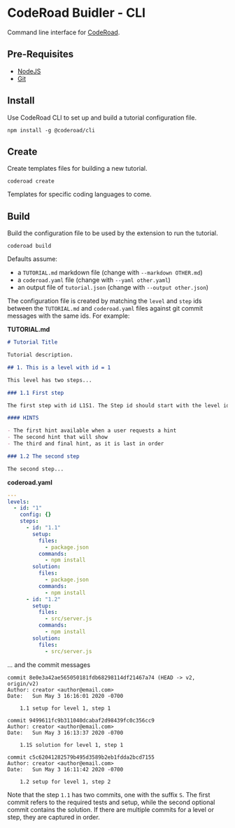 # CodeRoad Buidler - CLI

Command line interface for [CodeRoad](https://marketplace.visualstudio.com/items?itemName=CodeRoad.coderoad).

## Pre-Requisites

- [NodeJS](https://nodejs.org/)
- [Git](https://git-scm.com/downloads)

## Install

Use CodeRoad CLI to set up and build a tutorial configuration file.

```shell
npm install -g @coderoad/cli
```

## Create

Create templates files for building a new tutorial.

```shell
coderoad create
```

Templates for specific coding languages to come.

## Build

Build the configuration file to be used by the extension to run the tutorial.

```shell
coderoad build
```

Defaults assume:

- a `TUTORIAL.md` markdown file (change with `--markdown OTHER.md`)
- a `coderoad.yaml` file (change with `--yaml other.yaml`)
- an output file of `tutorial.json` (change with `--output other.json`)

The configuration file is created by matching the `level` and `step` ids between the `TUTORIAL.md` and `coderoad.yaml` files against git commit messages with the same ids. For example:

**TUTORIAL.md**

```markdown
# Tutorial Title

Tutorial description.

## 1. This is a level with id = 1

This level has two steps...

### 1.1 First step

The first step with id L1S1. The Step id should start with the level id.

#### HINTS

- The first hint available when a user requests a hint
- The second hint that will show
- The third and final hint, as it is last in order

### 1.2 The second step

The second step...
```

**coderoad.yaml**

```yaml
---
levels:
  - id: "1"
    config: {}
    steps:
      - id: "1.1"
        setup:
          files:
            - package.json
          commands:
            - npm install
        solution:
          files:
            - package.json
          commands:
            - npm install
      - id: "1.2"
        setup:
          files:
            - src/server.js
          commands:
            - npm install
        solution:
          files:
            - src/server.js
```

... and the commit messages

```text
commit 8e0e3a42ae565050181fdb68298114df21467a74 (HEAD -> v2, origin/v2)
Author: creator <author@email.com>
Date:   Sun May 3 16:16:01 2020 -0700

    1.1 setup for level 1, step 1

commit 9499611fc9b311040dcabaf2d98439fc0c356cc9
Author: creator <author@email.com>
Date:   Sun May 3 16:13:37 2020 -0700

    1.1S solution for level 1, step 1

commit c5c62041282579b495d3589b2eb1fdda2bcd7155
Author: creator <author@email.com>
Date:   Sun May 3 16:11:42 2020 -0700

    1.2 setup for level 1, step 2
```

Note that the step `1.1` has two commits, one with the suffix `S`. The first commit refers to the required tests and setup, while the second optional commit contains the solution. If there are multiple commits for a level or step, they are captured in order.
